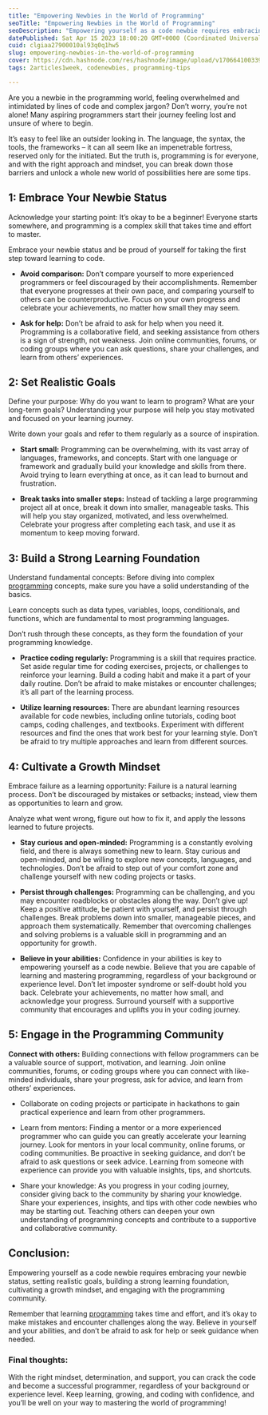 ```yaml
---
title: "Empowering Newbies in the World of Programming"
seoTitle: "Empowering Newbies in the World of Programming"
seoDescription: "Empowering yourself as a code newbie requires embracing your newbie status, setting realistic goals, building a strong learning foundation"
datePublished: Sat Apr 15 2023 18:00:20 GMT+0000 (Coordinated Universal Time)
cuid: clgiaa27900010al93q0q1hw5
slug: empowering-newbies-in-the-world-of-programming
cover: https://cdn.hashnode.com/res/hashnode/image/upload/v1706641003391/ee0ec8ba-8f51-4e7d-8865-eae088de3d99.png
tags: 2articles1week, codenewbies, programming-tips

---
```


Are you a newbie in the programming world, feeling overwhelmed and intimidated by lines of code and complex jargon? Don’t worry, you’re not alone! Many aspiring programmers start their journey feeling lost and unsure of where to begin.

It’s easy to feel like an outsider looking in. The language, the syntax, the tools, the frameworks – it can all seem like an impenetrable fortress, reserved only for the initiated. But the truth is, programming is for everyone, and with the right approach and mindset, you can break down those barriers and unlock a whole new world of possibilities here are some tips.

## **1: Embrace Your Newbie Status**

Acknowledge your starting point: It’s okay to be a beginner! Everyone starts somewhere, and programming is a complex skill that takes time and effort to master.

Embrace your newbie status and be proud of yourself for taking the first step toward learning to code.

* **Avoid comparison:** Don’t compare yourself to more experienced programmers or feel discouraged by their accomplishments. Remember that everyone progresses at their own pace, and comparing yourself to others can be counterproductive. Focus on your own progress and celebrate your achievements, no matter how small they may seem.
    
* **Ask for help:** Don’t be afraid to ask for help when you need it. Programming is a collaborative field, and seeking assistance from others is a sign of strength, not weakness. Join online communities, forums, or coding groups where you can ask questions, share your challenges, and learn from others’ experiences.
    

## **2: Set Realistic Goals**

Define your purpose: Why do you want to learn to program? What are your long-term goals? Understanding your purpose will help you stay motivated and focused on your learning journey.

Write down your goals and refer to them regularly as a source of inspiration.

* **Start small:** Programming can be overwhelming, with its vast array of languages, frameworks, and concepts. Start with one language or framework and gradually build your knowledge and skills from there. Avoid trying to learn everything at once, as it can lead to burnout and frustration.
    
* **Break tasks into smaller steps:** Instead of tackling a large programming project all at once, break it down into smaller, manageable tasks. This will help you stay organized, motivated, and less overwhelmed. Celebrate your progress after completing each task, and use it as momentum to keep moving forward.
    

## **3: Build a Strong Learning Foundation**

Understand fundamental concepts: Before diving into complex [programming](https://fannyn.com/category/programming/) concepts, make sure you have a solid understanding of the basics.

Learn concepts such as data types, variables, loops, conditionals, and functions, which are fundamental to most programming languages.

Don’t rush through these concepts, as they form the foundation of your programming knowledge.

* **Practice coding regularly:** Programming is a skill that requires practice. Set aside regular time for coding exercises, projects, or challenges to reinforce your learning. Build a coding habit and make it a part of your daily routine. Don’t be afraid to make mistakes or encounter challenges; it’s all part of the learning process.
    
* **Utilize learning resources:** There are abundant learning resources available for code newbies, including online tutorials, coding boot camps, coding challenges, and textbooks. Experiment with different resources and find the ones that work best for your learning style. Don’t be afraid to try multiple approaches and learn from different sources.
    

## **4: Cultivate a Growth Mindset**

Embrace failure as a learning opportunity: Failure is a natural learning process. Don’t be discouraged by mistakes or setbacks; instead, view them as opportunities to learn and grow.

Analyze what went wrong, figure out how to fix it, and apply the lessons learned to future projects.

* **Stay curious and open-minded:** Programming is a constantly evolving field, and there is always something new to learn. Stay curious and open-minded, and be willing to explore new concepts, languages, and technologies. Don’t be afraid to step out of your comfort zone and challenge yourself with new coding projects or tasks.
    
* **Persist through challenges:** Programming can be challenging, and you may encounter roadblocks or obstacles along the way. Don’t give up! Keep a positive attitude, be patient with yourself, and persist through challenges. Break problems down into smaller, manageable pieces, and approach them systematically. Remember that overcoming challenges and solving problems is a valuable skill in programming and an opportunity for growth.
    
* **Believe in your abilities:** Confidence in your abilities is key to empowering yourself as a code newbie. Believe that you are capable of learning and mastering programming, regardless of your background or experience level. Don’t let imposter syndrome or self-doubt hold you back. Celebrate your achievements, no matter how small, and acknowledge your progress. Surround yourself with a supportive community that encourages and uplifts you in your coding journey.
    

## **5: Engage in the Programming Community**

**Connect with others:** Building connections with fellow programmers can be a valuable source of support, motivation, and learning. Join online communities, forums, or coding groups where you can connect with like-minded individuals, share your progress, ask for advice, and learn from others’ experiences.

* Collaborate on coding projects or participate in hackathons to gain practical experience and learn from other programmers.
    
* Learn from mentors: Finding a mentor or a more experienced programmer who can guide you can greatly accelerate your learning journey. Look for mentors in your local community, online forums, or coding communities. Be proactive in seeking guidance, and don’t be afraid to ask questions or seek advice. Learning from someone with experience can provide you with valuable insights, tips, and shortcuts.
    
* Share your knowledge: As you progress in your coding journey, consider giving back to the community by sharing your knowledge. Share your experiences, insights, and tips with other code newbies who may be starting out. Teaching others can deepen your own understanding of programming concepts and contribute to a supportive and collaborative community.
    

## **Conclusion:**

Empowering yourself as a code newbie requires embracing your newbie status, setting realistic goals, building a strong learning foundation, cultivating a growth mindset, and engaging with the programming community.

Remember that learning [programming](https://fannyn.com/category/programming/) takes time and effort, and it’s okay to make mistakes and encounter challenges along the way. Believe in yourself and your abilities, and don’t be afraid to ask for help or seek guidance when needed.

### **Final thoughts:**

With the right mindset, determination, and support, you can crack the code and become a successful programmer, regardless of your background or experience level. Keep learning, growing, and coding with confidence, and you’ll be well on your way to mastering the world of programming!